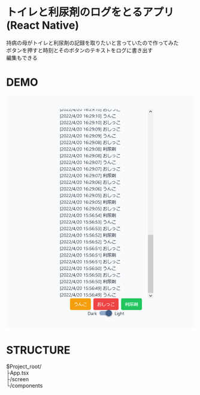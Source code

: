 # トイレと利尿剤のログをとるアプリ(React Native)
持病の母がトイレと利尿剤の記録を取りたいと言っていたので作ってみた  
ボタンを押すと時刻とそのボタンのテキストをログに書き出す  
編集もできる  
# DEMO
![log-image](/doc/logscreen.png)

# STRUCTURE
$Project_root/  
  ├App.tsx  
  ├/screen  
  └/components
